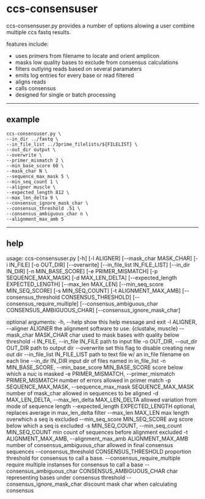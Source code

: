 # ccs-consensuser

ccs-consensuser.py provides a number of options alowing a user combine multiple ccs fastq results.

features include:

 - uses primers from filename to locate and orient amplicon
 - masks low quality bases to exclude from consensus calculations
 - filters outlying reads based on several paramaters
 - emits log entries for every base or read filtered
 - aligns reads
 - calls consensus
 - designed for single or batch processing


 ----------------

 ## example

```
ccs-consensuser.py \
--in_dir ../fastq \
--in_file_list ../3prime_filelists/${FILELIST} \
--out_dir output \
--overwrite \
--primer_mismatch 2 \
--min_base_score 60 \
--mask_char N \
--sequence_max_mask 5 \
--min_seq_count 1 \
--aligner muscle \
--expected_length 812 \
--max_len_delta 9 \
--consensus_ignore_mask_char \
--consensus_threshold .51 \
--consensus_ambiguous_char n \
--alignment_max_amb 5
```


 ----------------

 ## help

 usage: ccs-consensuser.py [-h] [-l ALIGNER] [--mask_char MASK_CHAR]
                          [-i IN_FILE] [-o OUT_DIR] [--overwrite]
                          [--in_file_list IN_FILE_LIST] [--in_dir IN_DIR]
                          [-n MIN_BASE_SCORE] [-e PRIMER_MISMATCH]
                          [-p SEQUENCE_MAX_MASK] [-d MAX_LEN_DELTA]
                          [--expected_length EXPECTED_LENGTH]
                          [--max_len MAX_LEN] [--min_seq_score MIN_SEQ_SCORE]
                          [-s MIN_SEQ_COUNT] [-t ALIGNMENT_MAX_AMB]
                          [--consensus_threshold CONSENSUS_THRESHOLD]
                          [--consensus_require_multiple]
                          [--consensus_ambiguous_char CONSENSUS_AMBIGUOUS_CHAR]
                          [--consensus_ignore_mask_char]

optional arguments:
  -h, --help            show this help message and exit
  -l ALIGNER, --aligner ALIGNER
                        the alignment software to use. {clustalw, muscle}
  --mask_char MASK_CHAR
                        char used to mask bases with quality below threshold
  -i IN_FILE, --in_file IN_FILE
                        path to input file
  -o OUT_DIR, --out_dir OUT_DIR
                        path to output dir
  --overwrite           set this flag to disable creating new out dir
  --in_file_list IN_FILE_LIST
                        path to text file w/ an in_file filename on each line
  --in_dir IN_DIR       input dir of files named in in_file_list
  -n MIN_BASE_SCORE, --min_base_score MIN_BASE_SCORE
                        score below which a nuc is masked
  -e PRIMER_MISMATCH, --primer_mismatch PRIMER_MISMATCH
                        number of errors allowed in primer match
  -p SEQUENCE_MAX_MASK, --sequence_max_mask SEQUENCE_MAX_MASK
                        number of mask_char allowed in sequences to be aligned
  -d MAX_LEN_DELTA, --max_len_delta MAX_LEN_DELTA
                        allowed variation from mode of sequence length
  --expected_length EXPECTED_LENGTH
                        optional, replaces average in max_len_delta filter
  --max_len MAX_LEN     max length overwhich a seq is excluded
  --min_seq_score MIN_SEQ_SCORE
                        avg score below which a seq is excluded
  -s MIN_SEQ_COUNT, --min_seq_count MIN_SEQ_COUNT
                        min count of sequences before alignment excluded
  -t ALIGNMENT_MAX_AMB, --alignment_max_amb ALIGNMENT_MAX_AMB
                        number of consensus_ambiguous_char allowed in final
                        consensus sequences
  --consensus_threshold CONSENSUS_THRESHOLD
                        proportion threshold for consensus to call a base.
  --consensus_require_multiple
                        require multiple instanses for consensus to call a
                        base
  --consensus_ambiguous_char CONSENSUS_AMBIGUOUS_CHAR
                        char representing bases under consensus threshold
  --consensus_ignore_mask_char
                        discount mask char when calculating consensus
